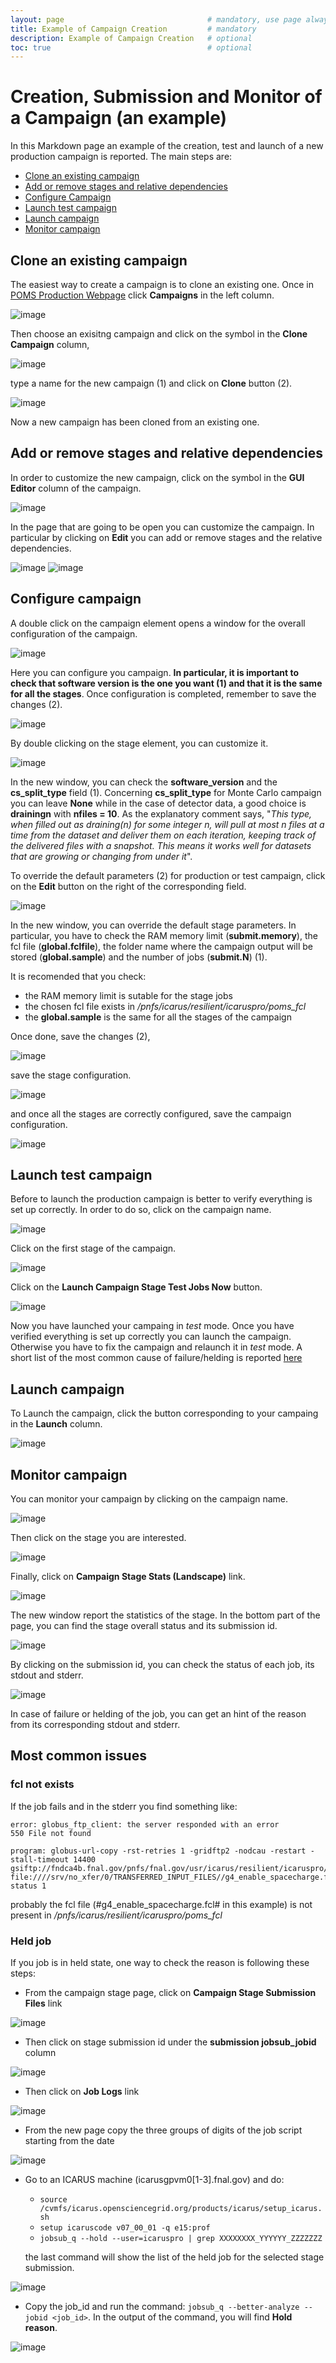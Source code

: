 ```yaml
---
layout: page                                # mandatory, use page always
title: Example of Campaign Creation         # mandatory
description: Example of Campaign Creation   # optional
toc: true                                   # optional
---
```


# Creation, Submission and Monitor of a Campaign (an example)

In this Markdown page an example of the creation, test and launch of a new production campaign is reported. The main steps are: 
- [Clone an existing campaign](#clone-an-existing-campaign)
- [Add or remove stages and relative dependencies](#add-or-remove-stages-and-relative-dependencies)
- [Configure Campaign](#configure-campaign)
- [Launch test campaign](#launch-test-campaign)
- [Launch campaign](#launch-campaign)
- [Monitor campaign](#monitor-campaign)

## Clone an existing campaign

The easiest way to create a campaign is to clone an existing one. Once in [POMS Production Webpage](https://pomsgpvm01.fnal.gov/poms/index/icarus/production) click **Campaigns** in the left column. 

![image](images/Campaigns.png)

Then choose an exisitng campaign and click on the symbol in the **Clone Campaign** column,

![image](images/CloneCampaign.png)

type a name for the new campaign (1) and click on **Clone** button (2).

![image](images/CampaignName.png)

Now a new campaign has been cloned from an existing one.

## Add or remove stages and relative dependencies

In order to customize the new campaign, click on the symbol in the **GUI Editor** column of the campaign.

![image](images/GUIEditor.png)

In the page that are going to be open you can customize the campaign. In particular by clicking on **Edit** you can add or remove stages and the relative dependencies.

![image](images/EditCampaignStagesAndDependencies.png)
![image](images/ModifyCampaignStagesAndDependencies.png)

## Configure campaign

A double click on the campaign element opens a window for the overall configuration of the campaign.

![image](images/EditCampaignConfiguration.png)

Here you can configure you campaign. **In particular, it is important to check that software version is the one you want (1) and that it is the same for all the stages**. Once configuration is completed, remember to save the changes (2).

![image](images/ChangeCampaignConfiguration.png)

By double clicking on the stage element, you can customize it.

![image](images/EditStageConfiguration.png)

In the new window, you can check the **software_version** and the **cs_split_type** field (1). Concerning **cs_split_type** for Monte Carlo campaign you can leave **None** while in the case of detector data, a good choice is **drainingn** with **nfiles = 10**. As the explanatory comment says, "*This type, when filled out as draining(n) for some integer n, will pull at most n files at a time from the dataset and deliver them on each iteration, keeping track of the delivered files with a snapshot. This means it works well for datasets that are growing or changing from under it*". 

To override the default parameters (2) for production or test campaign, click on the **Edit** button on the right of the corresponding field.

![image](images/ChangeStageConfiguration.png)

In the new window, you can override the default stage parameters. In particular, you have to check the RAM memory limit (**submit.memory**), the fcl file (**global.fclfile**), the folder name where the campaign output will be stored (**global.sample**) and the number of jobs (**submit.N**) (1).

It is recomended that you check:
- the RAM memory limit is sutable for the stage jobs
- the chosen fcl file exists in */pnfs/icarus/resilient/icaruspro/poms_fcl*
- the **global.sample** is the same for all the stages of the campaign

Once done, save the changes (2),

![image](images/ChangeStageParameters.png)

save the stage configuration.

![image](images/SaveStageConfiguration.png)

and once all the stages are correctly configured, save the campaign configuration.

![image](images/SaveCampaignConfiguration.png)

## Launch test campaign

Before to launch the production campaign is better to verify everything is set up correctly. In order to do so, click on the campaign name.

![image](images/SelectCampaign.png)

Click on the first stage of the campaign.

![image](images/SelectStage.png)

Click on the **Launch Campaign Stage Test Jobs Now** button.

![image](images/LaunchTestCampaign.png)

Now you have launched your campaing in *test* mode. Once you have verified everything is set up correctly you can launch the campaign. Otherwise you have to fix the campaign and relaunch it in *test* mode. A short list of the most common cause of failure/helding is reported [here](#most-common-issues)

## Launch campaign

To Launch the campaign, click the button corresponding to your campaing in the **Launch** column.

![image](images/LaunchProductionCampaign.png)

## Monitor campaign

You can monitor your campaign by clicking on the campaign name.

![image](images/SelectCampaign.png)

Then click on the stage you are interested.

![image](images/SelectStage.png)

Finally, click on **Campaign Stage Stats (Landscape)** link.

![image](images/Landscape.png)

The new window report the statistics of the stage. In the bottom part of the page, you can find the stage overall status and its submission id.

![image](images/JobID.png)

By clicking on the submission id, you can check the status of each job, its stdout and stderr.

![image](images/JobStatus.png)

In case of failure or helding of the job, you can get an hint of the reason from its corresponding stdout and stderr.

## Most common issues

### fcl not exists

If the job fails and in the stderr you find something like:

```
error: globus_ftp_client: the server responded with an error
550 File not found

program: globus-url-copy -rst-retries 1 -gridftp2 -nodcau -restart -stall-timeout 14400  gsiftp://fndca4b.fnal.gov/pnfs/fnal.gov/usr/icarus/resilient/icaruspro/poms_fcl/g4_enable_spacecharge.fcl file:////srv/no_xfer/0/TRANSFERRED_INPUT_FILES//g4_enable_spacecharge.fclexited status 1
```

probably the fcl file (#g4_enable_spacecharge.fcl# in this example) is not present in */pnfs/icarus/resilient/icaruspro/poms_fcl*

### Held job

If you job is in held state, one way to check the reason is following these steps:

- From the campaign stage page, click on **Campaign Stage Submission Files** link

![image](images/ChangeStageSubmissionFiles.png)

- Then click on stage submission id under the **submission jobsub_jobid** column

![image](images/SubmissionJobsubJobID.png)

- Then click on **Job Logs** link

![image](images/JobLogs.png)

- From the new page copy the three groups of digits of the job script starting from the date 

![image](images/CopyJobID.png)

- Go to an ICARUS machine (icarusgpvm0[1-3].fnal.gov) and do:
    - ```source /cvmfs/icarus.opensciencegrid.org/products/icarus/setup_icarus.sh```
    - ```setup icaruscode v07_00_01 -q e15:prof```
    - ```jobsub_q --hold --user=icaruspro | grep XXXXXXXX_YYYYYY_ZZZZZZZ```

    the last command will show the list of the held job for the selected stage submission.

![image](images/JobSubHold.png)

- Copy the job_id and run the command: ```jobsub_q --better-analyze --jobid <job_id>```. In the output of the command, you will find **Hold reason**.

![image](images/HoldReason.png)
